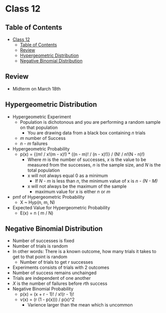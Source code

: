 # Class 12

## Table of Contents

- [Class 12](#class-12)
  - [Table of Contents](#table-of-contents)
  - [Review](#review)
  - [Hypergeometric Distribution](#hypergeometric-distribution)
  - [Negative Binomial Distribution](#negative-binomial-distribution)

## Review

- Midterm on March 18th

## Hypergeometric Distribution

- Hypergeometric Experiment
  - Population is dichotonous and you are performing a random sample on that population
    - You are drawing data from a black box containing *n* trials
  - *m* number of Success
  - *n - m* failures
- Hypergeometric Probability
  - p(x) = {(m! / x!(m - x)!) * ((n - m)! / (n - x)!)} / (N! / n!(N - n)!)
    - Where *m* is the number of successes, *x* is the value to be measured from the successes, *n* is the sample size, and *N* is the total population
    - x will not always equal 0 as a minimum
      - If *N - m* is less than *n*, the minimum value of x is *n - (N - M)*
    - x will not always be the maximum of the sample
      - maximum value for x is either *n* or *m*
- pmf of Hypergeometric Probability
  - X ~ Hyp(n, m, N)
- Expected Value for Hypergeometric Probability
  - E(x) = n ( m / N)

## Negative Binomial Distribution

- Number of successes is fixed
- Number of trials is random
- In other words: There is a known outcome, how many trials it takes to get to that point is random
  - Number of trials to get *r* successes
- Experiments consists of trials with 2 outcomes
- Number of success remains unchainged
- Trials are independent of one another
- *X* is the number of failures before *r*th success
- Negative Binomial Probability
  - p(x) = (x + r - 1)! / x!(r - 1)!
  - v(x) = (r (1 - p(x))) / p(x)^2
    - Varience larger than the mean which is uncommon
